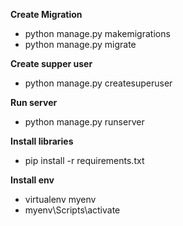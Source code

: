 **Create Migration**
- python manage.py makemigrations
- python manage.py migrate

**Create supper user**
- python manage.py createsuperuser

**Run server**
- python manage.py runserver

**Install libraries**
- pip install -r requirements.txt
  
**Install env**
- virtualenv myenv
- myenv\Scripts\activate

